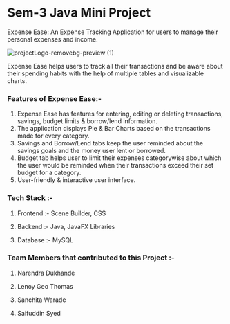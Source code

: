 # Sem-3 Java Mini Project

  Expense Ease:  An Expense Tracking Application for users to manage their personal expenses and income.

  ![projectLogo-removebg-preview (1)](https://github.com/saifuddin-syed/java_project/assets/140707345/cbdf310b-001c-4bce-ab0f-db7fb29a00c1)
  
  Expense Ease helps users to track all their transactions and be aware about their spending habits with the help of multiple tables and visualizable charts.

### Features of Expense Ease:-

1) Expense Ease has features for entering, editing or deleting transactions, savings, budget limits & borrow/lend information.
2) The application displays Pie & Bar Charts based on the transactions made for every category.
3) Savings and Borrow/Lend tabs keep the user reminded about the savings goals and the money user lent or borrowed.
4) Budget tab helps user to limit their expenses categorywise about which the user would be reminded when their transactions exceed their set budget for a category.
5) User-friendly & interactive user interface.

### Tech Stack :-
1) Frontend :- Scene Builder,  CSS
   
2) Backend :- Java, JavaFX Libraries
   
3) Database :- MySQL

### Team Members that contributed to this Project :-
1) Narendra Dukhande
   
3) Lenoy Geo Thomas
   
5) Sanchita Warade
   
7) Saifuddin Syed
